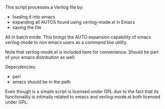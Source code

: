 This script processes a Verilog file by:

* loading it into emacs
* expanding all AUTOS found using verilog-mode.el in Emacs
* saving the file

All in batch mode. This brings the AUTO expansion capability
of emacs verilog-mode to non emacs users as a command line
utility.

Note that verilog-mode.el is included here for convenience. 
Should be part of your emacs distribution as well.

Dependencies:

* perl
* emacs should be in the path


Even though is a simple script is licensed under GPL due to the
fact that its functionality is intimally related to emacs and
verilog-mode.el both licensed under GPL.
